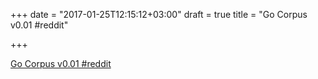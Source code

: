 +++
date = "2017-01-25T12:15:12+03:00"
draft = true
title = "Go Corpus v0.01  #reddit"

+++

<p><a href="https://t.co/ooBaGMLwTD">Go Corpus v0.01  #reddit</a></p>
